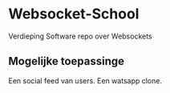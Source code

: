 # Websocket-School

Verdieping Software repo over Websockets

## Mogelijke toepassinge

Een social feed van users.
Een watsapp clone.
